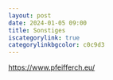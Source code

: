 ```yaml
---
layout: post
date: 2024-01-05 09:00
title: Sonstiges 
iscategorylink: true
categorylinkbgcolor: c0c9d3
---
```

https://www.pfeifferch.eu/
